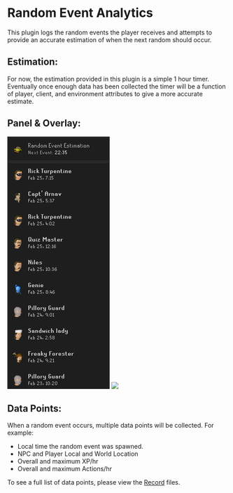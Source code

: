 # Random Event Analytics

This plugin logs the random events the player receives and attempts to provide an accurate estimation of when the next random should occur.

## Estimation:
For now, the estimation provided in this plugin is a simple 1 hour timer. Eventually once enough data has been collected the timer will be a function of player, client, and environment attributes to give a more accurate estimate.

## Panel & Overlay:
![](panel-example.png)
![](2021-02-25-21-28-09.png)

## Data Points:
When a random event occurs, multiple data points will be collected. For example:
- Local time the random event was spawned.
- NPC and Player Local and World Location
- Overall and maximum XP/hr
- Overall and maximum Actions/hr

To see a full list of data points, please view the [Record](src/main/java/com/randomEventAnalytics/localstorage) files.